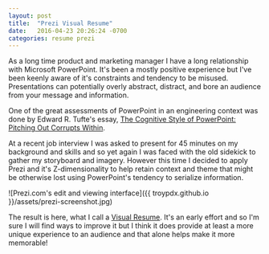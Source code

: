 ```yaml
---
layout: post
title:  "Prezi Visual Resume"
date:   2016-04-23 20:26:24 -0700
categories: resume prezi
---
```

As a long time product and marketing manager I have a long relationship with Microsoft PowerPoint. It's been a mostly positive experience but I've been keenly aware of it's constraints and tendency to be misused. Presentations can potentially overly abstract, distract, and bore an audience from your message and information. 

One of the great assessments of PowerPoint in an engineering context was done by Edward R. Tufte's essay, [The Cognitive Style of PowerPoint: Pitching Out Corrupts Within][edwardt-powerpoint].

At a recent job interview I was asked to present for 45 minutes on my background and skills and so yet again I was faced with the old sidekick to gather my storyboard and imagery. However this time I decided to apply Prezi and it's Z-dimensionality to help retain context and theme that might be otherwise lost using PowerPoint's tendency to serialize information.  

![Prezi.com's edit and viewing interface]({{ troypdx.github.io }}/assets/prezi-screenshot.jpg)

The result is here, what I call a [Visual Resume][troys-prezi]. It's an early effort and so I'm sure I will find ways to improve it but I think it does provide at least a more unique experience to an audience and that alone helps make it more memorable! 

[troys-prezi]: http://prezi.com/j3xwvnle0_48/?utm_campaign=share&utm_medium=copy&rc=ex0share 
[edwardt-powerpoint]: http://www.edwardtufte.com/tufte/powerpoint

